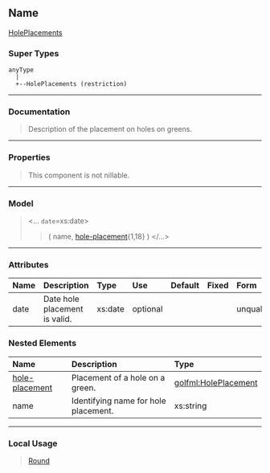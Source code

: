 ## Name ##

[HolePlacements](CHolePlacements.md)
### Super Types ###
```
anyType
  |
  +--HolePlacements (restriction)
```


---


### Documentation ###


> Description of the placement on holes on greens.


---



### Properties ###

> This component is not nillable.

---


### Model ###

> <...  `date`=xs:date>
> > ( name, [hole-placement](CHolePlacement.md){1,18}   )
> > </...>

---


### Attributes ###

| **Name** | **Description** | **Type** | **Use** | **Default** | **Fixed** | **Form** |
|:---------|:----------------|:---------|:--------|:------------|:----------|:---------|
| date     |  				Date hole placement is valid.			 | xs:date  | optional |             |           | unqualified |

### Nested Elements ###

| **Name** | **Description** | **Type** |
|:---------|:----------------|:---------|
| [hole-placement](CHolePlacement.md) |  					Placement of a hole on a green.				 | [golfml:HolePlacement](CHolePlacement.md) |
| name     |  					Identifying name for hole placement.				 | xs:string |


---


### Local Usage ###

> [Round](CRound.md)